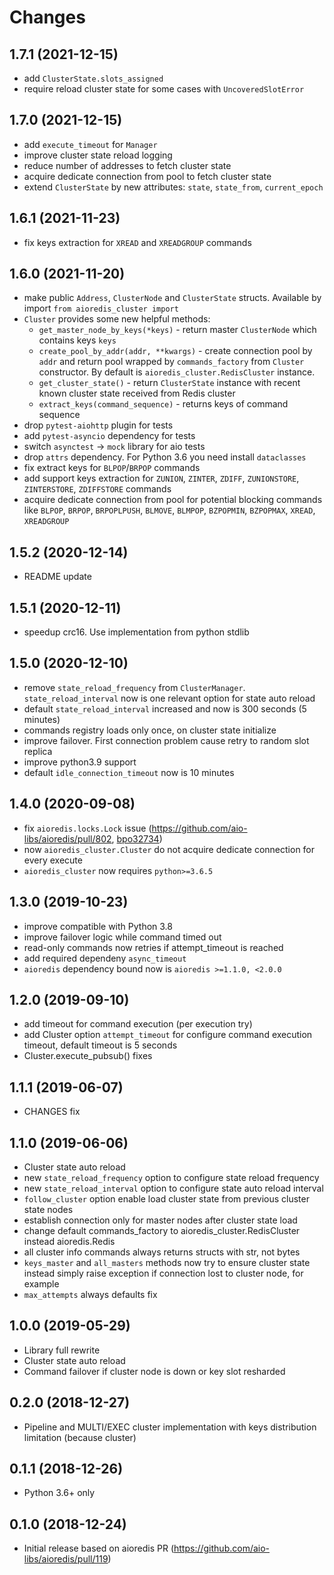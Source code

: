 Changes
=======

1.7.1 (2021-12-15)
------------------

* add `ClusterState.slots_assigned`
* require reload cluster state for some cases with `UncoveredSlotError`

1.7.0 (2021-12-15)
------------------

* add `execute_timeout` for `Manager`
* improve cluster state reload logging
* reduce number of addresses to fetch cluster state
* acquire dedicate connection from pool to fetch cluster state
* extend `ClusterState` by new attributes: `state`, `state_from`, `current_epoch`

1.6.1 (2021-11-23)
------------------

* fix keys extraction for `XREAD` and `XREADGROUP` commands

1.6.0 (2021-11-20)
------------------

* make public `Address`, `ClusterNode` and `ClusterState` structs. Available by import `from aioredis_cluster import`
* `Cluster` provides some new helpful methods:
    * `get_master_node_by_keys(*keys)` - return master `ClusterNode` which contains keys `keys`
    * `create_pool_by_addr(addr, **kwargs)` - create connection pool by `addr` and return pool wrapped by `commands_factory` from `Cluster` constructor. By default is `aioredis_cluster.RedisCluster` instance.
    * `get_cluster_state()` - return `ClusterState` instance with recent known cluster state received from Redis cluster
    * `extract_keys(command_sequence)` - returns keys of command sequence
* drop `pytest-aiohttp` plugin for tests
* add `pytest-asyncio` dependency for tests
* switch `asynctest` -> `mock` library for aio tests
* drop `attrs` dependency. For Python 3.6 you need install `dataclasses`
* fix extract keys for `BLPOP`/`BRPOP` commands
* add support keys extraction for `ZUNION`, `ZINTER`, `ZDIFF`, `ZUNIONSTORE`, `ZINTERSTORE`, `ZDIFFSTORE` commands
* acquire dedicate connection from pool for potential blocking commands like `BLPOP`, `BRPOP`, `BRPOPLPUSH`, `BLMOVE`, `BLMPOP`, `BZPOPMIN`, `BZPOPMAX`, `XREAD`, `XREADGROUP`

1.5.2 (2020-12-14)
------------------

* README update

1.5.1 (2020-12-11)
------------------

* speedup crc16. Use implementation from python stdlib

1.5.0 (2020-12-10)
------------------

* remove `state_reload_frequency` from `ClusterManager`. `state_reload_interval` now is one relevant option for state auto reload
* default `state_reload_interval` increased and now is 300 seconds (5 minutes)
* commands registry loads only once, on cluster state initialize
* improve failover. First connection problem cause retry to random slot replica
* improve python3.9 support
* default `idle_connection_timeout` now is 10 minutes

1.4.0 (2020-09-08)
------------------

* fix `aioredis.locks.Lock` issue (https://github.com/aio-libs/aioredis/pull/802, [bpo32734](https://bugs.python.org/issue32734))
* now `aioredis_cluster.Cluster` do not acquire dedicate connection for every execute
* `aioredis_cluster` now requires `python>=3.6.5`

1.3.0 (2019-10-23)
------------------

* improve compatible with Python 3.8
* improve failover logic while command timed out
* read-only commands now retries if attempt_timeout is reached
* add required dependeny `async_timeout`
* `aioredis` dependency bound now is `aioredis >=1.1.0, <2.0.0`

1.2.0 (2019-09-10)
------------------

* add timeout for command execution (per execution try)
* add Cluster option `attempt_timeout` for configure command execution timeout, default timeout is 5 seconds
* Cluster.execute_pubsub() fixes

1.1.1 (2019-06-07)
------------------

* CHANGES fix

1.1.0 (2019-06-06)
------------------

* Cluster state auto reload
* new `state_reload_frequency` option to configure state reload frequency
* new `state_reload_interval` option to configure state auto reload interval
* `follow_cluster` option enable load cluster state from previous cluster state nodes
* establish connection only for master nodes after cluster state load
* change default commands_factory to aioredis_cluster.RedisCluster instead aioredis.Redis
* all cluster info commands always returns structs with str, not bytes
* `keys_master` and `all_masters` methods now try to ensure cluster state instead simply raise exception if connection lost to cluster node, for example
* `max_attempts` always defaults fix

1.0.0 (2019-05-29)
------------------

* Library full rewrite
* Cluster state auto reload
* Command failover if cluster node is down or key slot resharded

0.2.0 (2018-12-27)
------------------

* Pipeline and MULTI/EXEC cluster implementation with keys distribution limitation (because cluster)

0.1.1 (2018-12-26)
------------------

* Python 3.6+ only

0.1.0 (2018-12-24)
------------------

* Initial release based on aioredis PR (https://github.com/aio-libs/aioredis/pull/119)
